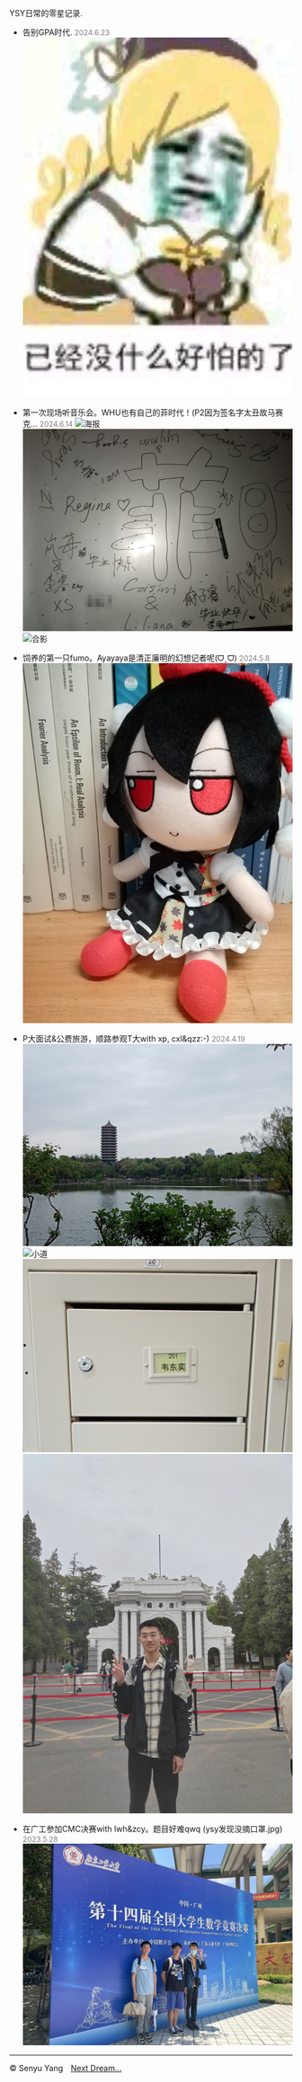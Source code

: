<style>
.bjimg{
  position: fixed;
  top: 0;
  left: 0;
  width:100%;
height:100%;
min-width: 1000px;
z-index:-10;
zoom: 1;
  background-image: url();
  background-repeat: no-repeat;
  background-size: contain;
  background-position: center 0;
  opacity: 0.3;
  }
</style>
<head>    
<script src="https://cdn.mathjax.org/mathjax/latest/MathJax.js?config=TeX-AMS-MML_HTMLorMML" type="text/javascript"></script>
<script type="text/x-mathjax-config">
MathJax.Hub.Config({
        tex2jax: {
        skipTags: ['script', 'noscript', 'style', 'textarea', 'pre'],
        inlineMath: [['$','$']]
        }
});
</script>
</head>
<div class="bjimg"></div>

YSY日常的零星记录.

- 告别GPA时代. <font size=2 color="grey">2024.6.23</font>
![不怕不怕啦](https://raw.githubusercontent.com/SenyuYangPDELearner/record/main/image/1694680745694.jpg)

- 第一次现场听音乐会。WHU也有自己的菲时代！(P2因为签名字太丑故马赛克... <font size=2 color="grey">2024.6.14</font>
![海报](https://raw.githubusercontent.com/SenyuYangPDELearner/record/main/image/IMG_20240612_154621.png "海报")
![签名](https://raw.githubusercontent.com/SenyuYangPDELearner/record/main/image/IMG_20240614_215736.jpg)
![合影](https://raw.githubusercontent.com/SenyuYangPDELearner/record/main/image/mmexport1718374414800.jpg)

- 饲养的第一只fumo。​Ayayaya是清正廉明的幻想记者呢(ᗜˬᗜ)  <font size=2 color="grey">2024.5.8</font>
![Aya fumo](https://raw.githubusercontent.com/SenyuYangPDELearner/record/main/image/IMG_20240508_110940.jpg "Aya fumo")

- P大面试&公费旅游，顺路参观T大with xp, cxl&qzz:-)  <font size=2 color="grey">2024.4.19</font>
![博雅塔](https://raw.githubusercontent.com/SenyuYangPDELearner/record/main/image/IMG_20240419_105606.jpg "博雅塔")
![小道](https://raw.githubusercontent.com/SenyuYangPDELearner/record/main/image/IMG_20240419_102239.jpg "小道")
![韦神的信箱](https://raw.githubusercontent.com/SenyuYangPDELearner/record/main/image/IMG_20240623_161920.jpg "韦神的信箱")
![T大二校门](https://raw.githubusercontent.com/SenyuYangPDELearner/record/main/image/mmexport1713527652871.jpg "T大二校门")

- 在广工参加CMC决赛with lwh&zcy。题目好难qwq (ysy发现没摘口罩.jpg) <font size=2 color="grey">2023.5.28</font>
![合影](https://raw.githubusercontent.com/SenyuYangPDELearner/record/main/image/mmexport1718172528678.jpg "合影")

<hr style="height:1px">

&copy; Senyu Yang&emsp;<a href="https://senyuyangpdelearner.github.io" target="_self" >Next Dream...</a>
